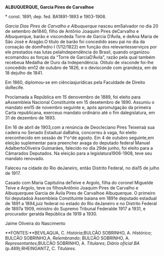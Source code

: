 **ALBUQUERQUE, Garcia Pires de Carvalhoe**

\* const. 1891; dep. fed. BA1891-1893 e 1903-1908.

*Garcia Dias Pires de Carvalho e Albuquerque* nasceu emSalvador no dia
20 de setembro de1840, filho de Antônio Joaquim Pires deCarvalho e
Albuquerque, barão e viscondeda Torre de Garcia D’Ávila, e deAna Maria
de São José e Aragão.O titulo de barão foi concedido aseu pai no dia da
coroação de domPedro I (1/12/1822) em função dos relevantesserviços por
ele prestados nas lutas pelaIndependência do Brasil, quando organizou
ecomandou as forças da “Torre de GarciaD’Ávila”, razão pela qual também
recebeua Medalha de Ouro da Independência. Otítulo de visconde foi-lhe
concedido em12 de outubro de 1826, e o devisconde com grandeza, em de 18
dejulho de 1841.

Em 1860, diplomou-se em ciênciasjurídicas pela Faculdade de Direito
doRecife.

Proclamada a República em 15 denovembro de 1889, foi eleito para
aAssembleia Nacional Constituinte em 15 desetembro de 1890. Assumiu o
mandato em15 de novembro seguinte e, após apromulgação da primeira Carta
republicana, exerceuo mandato ordinário até o fim dalegislatura, em 31
de dezembro de 1893.

Em 16 de abril de 1903,com a renúncia de Deocleciano Pires Teixeiraà sua
cadeira no Senado Estadual daBahia, concorreu à vaga, foi eleito
ereconhecido em sessão de 1^o^de agosto. Em 4 de outubro seguinte,em
eleição suplementar para preencher avaga do deputado federal Manuel
AdalbertoOliveira Guimarães, falecido no dia 29de junho, foi eleito para
a Câmarados Deputados. Na eleição para a legislatura1906-1908, teve seu
mandato renovado.

Faleceu na cidade do Rio deJaneiro, então Distrito Federal, no dia15 de
julho de 1917.

Casado com Maria Capitulina deTeive e Argolo, filha do coronel Miguelde
Teive e Argolo, teve os filhosAntônio Joaquim Pires de Carvalho e
Albuquerquee Garcia de Ávila Pires de Carvalhoe Albuquerque. O primeiro
foi deputadoà Assembleia Constituinte baiana em 1891e deputado estadual
de 1891 a 1894,juiz federal no estado do Rio deJaneiro e no Distrito
Federal de 1897a 1909, ministro do Supremo Tribunal Federalde 1917 a
1931, e procurador geralda República de 1919 a 1930.

Jaime Oliveira do Nascimento

**FONTES:**BEVILAQUA, C. *História*;BULCÃO SOBRINHO, A. *Histórico*;
BULCÃO SOBRINHO,A. *Relembrando*; BULCÃO SOBRINHO, A.
*Representantes*;BULCÃO SOBRINHO, A. *Titulares*; *Diário oficial BA*
(p.489);RHEINGANTZ, C. *Titulares.*
